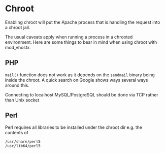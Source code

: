 Chroot
======
Enabling chroot will put the Apache process that is handling the request into a chroot jail. 

The usual caveats apply when running a process in a chrooted environment. Here are some things to bear in mind when using chroot with mod_vhostx.

PHP
---

`mail()` function does not work as it depends on the `sendmail` binary being inside the chroot. A quick search on Google shows ways several ways around this.

Connecting to localhost MySQL/PostgreSQL should be done via TCP rather than Unix socket

Perl
----
Perl requires all libraries to be installed under the chroot dir e.g. the contents of
```
/usr/share/perl5
/usr/lib64/perl5
```


